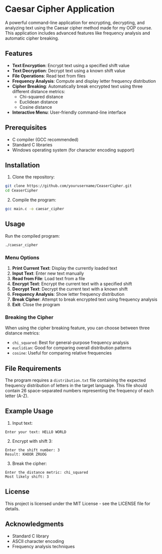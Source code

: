# Caesar Cipher Application 

A powerful command-line application for encrypting, decrypting, and analyzing text using the Caesar cipher method made for my OOP course. This application includes advanced features like frequency analysis and automatic cipher breaking.

## Features

- **Text Encryption**: Encrypt text using a specified shift value
- **Text Decryption**: Decrypt text using a known shift value
- **File Operations**: Read text from files
- **Frequency Analysis**: Compute and display letter frequency distribution
- **Cipher Breaking**: Automatically break encrypted text using three different distance metrics:
  - Chi-squared distance
  - Euclidean distance
  - Cosine distance
- **Interactive Menu**: User-friendly command-line interface

## Prerequisites

- C compiler (GCC recommended)
- Standard C libraries
- Windows operating system (for character encoding support)

## Installation

1. Clone the repository:
```bash
git clone https://github.com/yourusername/CeaserCipher.git
cd CeaserCipher
```

2. Compile the program:
```bash
gcc main.c -o caesar_cipher
```

## Usage

Run the compiled program:
```bash
./caesar_cipher
```

### Menu Options

1. **Print Current Text**: Display the currently loaded text
2. **Input Text**: Enter new text manually
3. **Read from File**: Load text from a file
4. **Encrypt Text**: Encrypt the current text with a specified shift
5. **Decrypt Text**: Decrypt the current text with a known shift
6. **Frequency Analysis**: Show letter frequency distribution
7. **Break Cipher**: Attempt to break encrypted text using frequency analysis
8. **Exit**: Close the program

### Breaking the Cipher

When using the cipher breaking feature, you can choose between three distance metrics:
- `chi_squared`: Best for general-purpose frequency analysis
- `euclidian`: Good for comparing overall distribution patterns
- `cosine`: Useful for comparing relative frequencies

## File Requirements

The program requires a `distribution.txt` file containing the expected frequency distribution of letters in the target language. This file should contain 26 space-separated numbers representing the frequency of each letter (A-Z).

## Example Usage

1. Input text:
```
Enter your text: HELLO WORLD
```

2. Encrypt with shift 3:
```
Enter the shift number: 3
Result: KHOOR ZRUOG
```

3. Break the cipher:
```
Enter the distance metric: chi_squared
Most likely shift: 3
```

## License

This project is licensed under the MIT License - see the LICENSE file for details.

## Acknowledgments

- Standard C library
- ASCII character encoding
- Frequency analysis techniques
